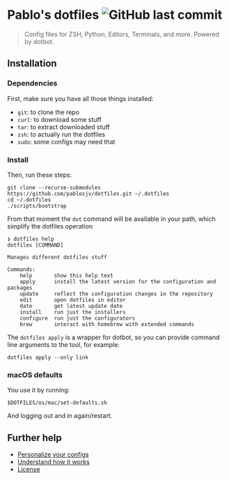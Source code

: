 # Pablo's dotfiles ![GitHub last commit](https://img.shields.io/github/last-commit/pablosjv/dotfiles?style=flat-square)

> Config files for ZSH, Python, Editors, Terminals, and more. Powered by dotbot.

## Installation

### Dependencies

First, make sure you have all those things installed:

- `git`: to clone the repo
- `curl`: to download some stuff
- `tar`: to extract downloaded stuff
- `zsh`: to actually run the dotfiles
- `sudo`: some configs may need that

### Install

Then, run these steps:

```console
git clone --recurse-submodules https://github.com/pablosjv/dotfiles.git ~/.dotfiles
cd ~/.dotfiles
./scripts/bootstrap
```

From that moment the `dot` command will be available in your path, which simplify the dotfiles operation

```console
❯ dotfiles help
dotfiles [COMMAND]

Manages different dotfiles stuff

Commands:
    help       show this help text
    apply      install the latest version for the configuration and packages
    update     reflect the configuration changes in the repository
    edit       open dotfiles in editor
    date       get latest update date
    install    run just the installers
    configure  run just the configurators
    brew       interact with homebrew with extended commands
```

The `dotfiles apply` is a wrapper for dotbot, so you can provide command line arguments to the tool, for example:

```console
dotfiles apply --only link
```

### macOS defaults

You use it by running:

```console
$DOTFILES/os/mac/set-defaults.sh
```

And logging out and in again/restart.

## Further help

- [Personalize your configs](/docs/PERSONALIZATION.md)
- [Understand how it works](/docs/PHILOSOPHY.md)
- [License](/LICENSE.md)
